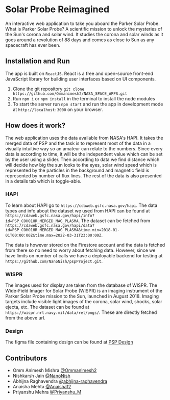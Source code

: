 # Solar Probe Reimagined

An interactive web application to take you aboard the Parker Solar Probe. What is Parker Solar Probe? A scientific mission to unlock the mysteries of the Sun's corona and solar wind. It studies the corona and solar winds as it goes around a revolution of 88 days and comes as close to Sun as any spacecraft has ever been.

## Installation and Run

The app is built on `ReactJS`. React is a free and open-source front-end JavaScript library for building user interfaces based on UI components.

1. Clone the git repository `git clone https://github.com/Ommanimesh2/NASA_SPACE_APPS.git`
2. Run `npm i` or `npm install` in the terminal to install the node modules
3. To start the server run `npm start` and run the app in development mode at `http://localhost:3000` on your browser.

## How does it work?

The web application uses the data available from NASA's HAPI. It takes the merged data of PSP and the task is to represent most of the data in a visually intuitive way so an amateur can relate to the numbers. Since every data is according to time, it will be the independent value which can be set by the user using a slider. Then according to data we find distance which will decide how big the sun looks to the eyes, solar wind speed which is represented by the particles in the background and magnetic field is represented by number of flux lines. The rest of the data is also presented in a details tab which is toggle-able.

### HAPI

To learn about HAPI go to `https://cdaweb.gsfc.nasa.gov/hapi`.
The data types and info about the dataset we used from HAPI can be found at `https://cdaweb.gsfc.nasa.gov/hapi/info?id=PSP_COHO1HR_MERGED_MAG_PLASMA`.
The dataset can be fetched from `https://cdaweb.gsfc.nasa.gov/hapi/data?id=PSP_COHO1HR_MERGED_MAG_PLASMA&time.min=2018-01-01T00:00:00Z&time.max=2022-03-31T23:00:00Z`.

The data is however stored on the Firestore account and the data is fetched from there so no need to worry about fetching data.
However, since we have limits on number of calls we have a deployable backend for testing at `https://github.com/NanoNish/pspProject.git`.

### WISPR

The images used for display are taken from the database of WISPR. The Wide-Field Imager for Solar Probe (WISPR) is an imaging instrument of the Parker Solar Probe mission to the Sun, launched in August 2018. Imaging targets include visible light images of the corona, solar wind, shocks, solar ejecta, etc.
The dataset can be found at `https://wispr.nrl.navy.mil/data/rel/pngs/`.
These are directly fetched from the above url.

### Design

The figma file containing design can be found at [PSP Design](https://www.figma.com/file/wpVsmiI5zbAhBLyyNa5TGm/Untitled?node-id=0%3A1)

## Contributors

* Omm Animesh Mishra [@Ommanimesh2](https://github.com/Ommanimesh2)
* Nishkarsh Jain [@NanoNish](https://github.com/NanoNish)
* Abhijna Raghavendra [@abhijna-raghavendra](https://github.com/abhijna-raghavendra)
* Anaisha Mehta [@Anaisha12](https://github.com/Anaisha12)
* Priyanshu Mehra [@Priyanshu_M](https://github.com/Priyanshu95663)
